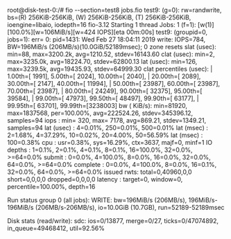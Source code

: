 root@disk-test-0:/# fio --section=test8 jobs.fio
test9: (g=0): rw=randwrite, bs=(R) 256KiB-256KiB, (W) 256KiB-256KiB, (T) 256KiB-256KiB, ioengine=libaio, iodepth=16
fio-3.12
Starting 1 thread
Jobs: 1 (f=1): [w(1)][100.0%][w=106MiB/s][w=424 IOPS][eta 00m:00s]
test9: (groupid=0, jobs=1): err= 0: pid=1431: Wed Feb 27 18:04:11 2019
  write: IOPS=784, BW=196MiB/s (206MB/s)(10.0GiB/52189msec); 0 zone resets
    slat (usec): min=88, max=3200.2k, avg=1210.52, stdev=16143.60
    clat (usec): min=2, max=3235.0k, avg=18224.70, stdev=62800.13
     lat (usec): min=126, max=3239.5k, avg=19435.93, stdev=64999.30
    clat percentiles (usec):
     |  1.00th=[   1991],  5.00th=[   2024], 10.00th=[   2040],
     | 20.00th=[   2089], 30.00th=[   2147], 40.00th=[  11994],
     | 50.00th=[  23987], 60.00th=[  23987], 70.00th=[  23987],
     | 80.00th=[  24249], 90.00th=[  32375], 95.00th=[  39584],
     | 99.00th=[  47973], 99.50th=[  48497], 99.90th=[  63177],
     | 99.95th=[  63701], 99.99th=[3238003]
   bw (  KiB/s): min=81920, max=1837568, per=100.00%, avg=222524.26, stdev=345396.12, samples=94
   iops        : min=  320, max= 7178, avg=869.21, stdev=1349.21, samples=94
  lat (usec)   : 4=0.01%, 250=0.01%, 500=0.01%
  lat (msec)   : 2=1.68%, 4=37.29%, 10=0.02%, 20=4.00%, 50=56.59%
  lat (msec)   : 100=0.38%
  cpu          : usr=0.38%, sys=16.29%, ctx=3637, majf=0, minf=1
  IO depths    : 1=0.1%, 2=0.1%, 4=0.1%, 8=0.1%, 16=100.0%, 32=0.0%, >=64=0.0%
     submit    : 0=0.0%, 4=100.0%, 8=0.0%, 16=0.0%, 32=0.0%, 64=0.0%, >=64=0.0%
     complete  : 0=0.0%, 4=100.0%, 8=0.0%, 16=0.1%, 32=0.0%, 64=0.0%, >=64=0.0%
     issued rwts: total=0,40960,0,0 short=0,0,0,0 dropped=0,0,0,0
     latency   : target=0, window=0, percentile=100.00%, depth=16

Run status group 0 (all jobs):
  WRITE: bw=196MiB/s (206MB/s), 196MiB/s-196MiB/s (206MB/s-206MB/s), io=10.0GiB (10.7GB), run=52189-52189msec

Disk stats (read/write):
  sdc: ios=0/13877, merge=0/27, ticks=0/47074892, in_queue=49468412, util=92.56%